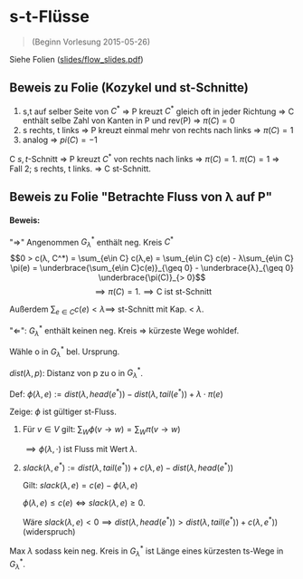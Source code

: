 # s-t-Flüsse

> (Beginn Vorlesung 2015-05-26)

Siehe Folien ([slides/flow_slides.pdf](slides/flow_slides.pdf))

## Beweis zu Folie (Kozykel und st-Schnitte)

1) s,t auf selber Seite von $C^*$ ⇒ P kreuzt $C^*$ gleich oft in jeder Richtung ⇒ C enthält selbe Zahl von Kanten in P und rev(P) ⇒ $\pi(C) = 0$
2) s rechts, t links ⇒ P kreuzt einmal mehr von rechts nach links ⇒ $\pi(C) = 1$
3) analog ⇒ $pi(C) = -1$

C $s,t$-Schnitt ⇒ P kreuzt $C^*$ von rechts nach links ⇒ $\pi(C) = 1$.
$\pi(C) = 1$ ⇒ Fall 2; s rechts, t links. ⇒ C st-Schnitt.

## Beweis zu Folie "Betrachte Fluss von λ auf P"

#### Beweis:

"⇒" Angenommen $G^*_λ$ enthält neg. Kreis $C^*$
$$0 > c(λ, C^*) = \sum_{e\in C} c(λ,e) = \sum_{e\in C} c(e) - λ\sum_{e\in C} \pi(e) = \underbrace{\sum_{e\in C}c(e)}_{\geq 0} - \underbrace{λ}_{\geq 0} \underbrace{\pi(C)}_{> 0}$$
$$ \implies \pi(C) = 1. \implies \text{C ist st-Schnitt}$$

Außerdem $\sum_{e\in C} c(e) < λ \implies$ st-Schnitt mit Kap. < $λ$.

"⇐": $G^*_λ$ enthält keinen neg. Kreis ⇒ kürzeste Wege wohldef.

Wähle o in $G^*_λ$ bel. Ursprung.

$dist(λ,p)$: Distanz von p zu o in $G^*_λ$.

Def: $\phi(λ,e) := dist(λ, head(e^*)) - dist(λ,tail(e^*)) + λ\cdot\pi(e)$

Zeige: $\phi$ ist gültiger st-Fluss.

1)  Für $v\in V$ gilt: $\sum_{W} \phi(v \to w) = \sum_W \pi(v \to w)$

    $\implies \phi(λ, \cdot)$ ist Fluss mit Wert $λ$.
2) $slack(λ,e^*) := dist(λ,tail(e^*)) + c(λ,e) - dist(λ,head(e^*))$

    Gilt: $slack(λ,e) = c(e) - \phi(λ,e)$

	$\phi(λ,e) \leq c(e) \Leftrightarrow slack(λ,e) \geq 0.$ 

	Wäre $slack(λ,e) < 0 \implies dist(λ,head(e^*)) > dist(λ,tail(e^*)) + c(λ,e^*))$ (widerspruch)

Max $λ$ sodass kein neg. Kreis in $G^*_λ$ ist Länge eines kürzesten ts-Wege in $G^*_λ$.
